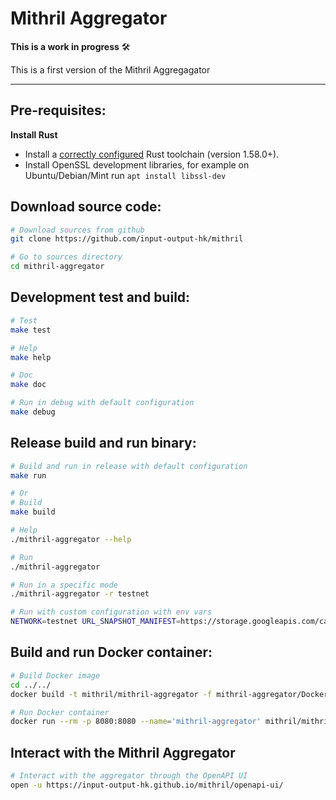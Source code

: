 # Mithril Aggregator

**This is a work in progress** :hammer_and_wrench:

This is a first version of the Mithril Aggregagator

---
## Pre-requisites:

**Install Rust**

- Install a [correctly configured](https://www.rust-lang.org/learn/get-started) Rust toolchain (version 1.58.0+).
- Install OpenSSL development libraries, for example on Ubuntu/Debian/Mint run `apt install libssl-dev`

## Download source code:
```bash
# Download sources from github
git clone https://github.com/input-output-hk/mithril

# Go to sources directory
cd mithril-aggregator
```

## Development test and build:
```bash
# Test
make test

# Help
make help

# Doc
make doc

# Run in debug with default configuration
make debug
```

## Release build and run binary:
```bash
# Build and run in release with default configuration
make run

# Or
# Build
make build

# Help
./mithril-aggregator --help

# Run
./mithril-aggregator

# Run in a specific mode
./mithril-aggregator -r testnet

# Run with custom configuration with env vars
NETWORK=testnet URL_SNAPSHOT_MANIFEST=https://storage.googleapis.com/cardano-testnet/snapshots.json ./mithril-aggregator
```

## Build and run Docker container:

```bash
# Build Docker image
cd ../../
docker build -t mithril/mithril-aggregator -f mithril-aggregator/Dockerfile .

# Run Docker container
docker run --rm -p 8080:8080 --name='mithril-aggregator' mithril/mithril-aggregator
```

## Interact with the Mithril Aggregator
```bash
# Interact with the aggregator through the OpenAPI UI
open -u https://input-output-hk.github.io/mithril/openapi-ui/
```
